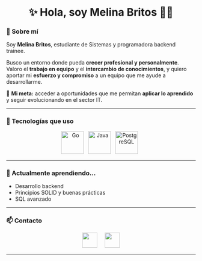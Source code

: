 <h1 align="center">✨ Hola, soy Melina Britos 👩‍💻</h1>


### 💼 Sobre mí

Soy **Melina Britos**, estudiante de Sistemas y programadora backend trainee.

Busco un entorno donde pueda **crecer profesional y personalmente**.  
Valoro el **trabajo en equipo** y el **intercambio de conocimientos**, y quiero aportar mi **esfuerzo y compromiso** a un equipo que me ayude a desarrollarme.

🎯 **Mi meta:** acceder a oportunidades que me permitan **aplicar lo aprendido** y seguir evolucionando en el sector IT.

---

### 🚀 Tecnologías que uso

<p align="center">
  <img src="https://cdn.jsdelivr.net/gh/devicons/devicon/icons/go/go-original.svg" width="60" alt="Go" title="Go" />
  &nbsp;
  <img src="https://cdn.jsdelivr.net/gh/devicons/devicon/icons/java/java-original.svg" width="60" alt="Java" title="Java" />
  &nbsp;
  <img src="https://cdn.jsdelivr.net/gh/devicons/devicon/icons/postgresql/postgresql-original.svg" width="60" alt="PostgreSQL" title="PostgreSQL" />
  &nbsp;
</p>

---

### 🌱 Actualmente aprendiendo...

- Desarrollo backend 
- Principios SOLID y buenas prácticas
- SQL avanzado

---

### 📫 Contacto

<p align="center">
  <a href="mailto:melinal.britos@gmail.com" aria-label="Email" style="text-decoration:none">
    <img src="https://cdn.jsdelivr.net/gh/devicons/devicon/icons/google/google-original.svg" width="40" alt="" />
  </a>
  &nbsp;&nbsp;&nbsp;
  <a href="https://www.linkedin.com/in/melina-britos-973142281/" target="_blank" aria-label="LinkedIn" style="text-decoration:none">
    <img src="https://cdn.jsdelivr.net/gh/devicons/devicon/icons/linkedin/linkedin-original.svg" width="40" alt="" />
  </a>
</p>


---


